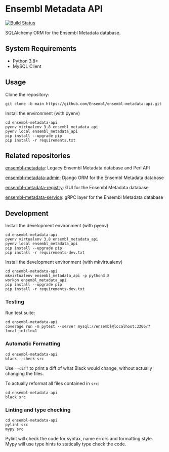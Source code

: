 # Ensembl Metadata API

[![Build Status](https://travis-ci.com/Ensembl/ensembl-metadata-api.svg?branch=main)](https://travis-ci.com/Ensembl/ensembl-metadata-api)

SQLAlchemy ORM for the Ensembl Metadata database.

## System Requirements

- Python 3.8+
- MySQL Client

## Usage

Clone the repository:
```
git clone -b main https://github.com/Ensembl/ensembl-metadata-api.git
```

Install the environment (with pyenv)

```
cd ensembl-metadata-api
pyenv virtualenv 3.8 ensembl_metadata_api
pyenv local ensembl_metadata_api
pip install --upgrade pip
pip install -r requirements.txt
```

## Related repositories

[ensembl-metadata](https://github.com/Ensembl/ensembl-metadata): Legacy Ensembl Metadata database and Perl API

[ensembl-metadata-admin](https://github.com/Ensembl/ensembl-metadata-admin): Django ORM for the Ensembl Metadata database

[ensembl-metadata-registry](https://github.com/Ensembl/ensembl-metadata-registry): GUI for the Ensembl Metadata database

[ensembl-metadata-service](https://github.com/Ensembl/ensembl-metadata-service): gRPC layer for the Ensembl Metadata database


## Development

Install the development environment (with pyenv)

```
cd ensembl-metadata-api
pyenv virtualenv 3.8 ensembl_metadata_api
pyenv local ensembl_metadata_api
pip install --upgrade pip
pip install -r requirements-dev.txt
```

Install the development environment (with mkvirtualenv)

```
cd ensembl-metadata-api
mkvirtualenv ensembl_metadata_api -p python3.8
workon ensembl_metadata_api
pip install --upgrade pip
pip install -r requirements-dev.txt
```

### Testing

Run test suite:
```
cd ensembl-metadata-api
coverage run -m pytest --server mysql://ensembl@localhost:3306/?local_infile=1
```

### Automatic Formatting
```
cd ensembl-metadata-api
black --check src
```
Use `--diff` to print a diff of what Black would change, without actually changing the files.

To actually reformat all files contained in `src`:
```
cd ensembl-metadata-api
black src
```

### Linting and type checking
```
cd ensembl-metadata-api
pylint src
mypy src
```
Pylint will check the code for syntax, name errors and formatting style.
Mypy will use type hints to statically type check the code.

